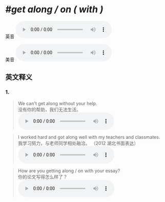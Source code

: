# ***\#get along / on ( with )*** 
英音
<audio src="./media/get along with,  get on with1.aac" controls="controls"></audio>

美音
<audio src="./media/get along with, get on with2.aac" controls="controls"></audio>



  

英文释义
---
### 1.
 > We can't get along without your help.  
 > 没有你的帮助，我们无法生活。    
<audio src="./media/We can't get along317补录_AAC.aac" controls="controls"></audio>

 > I worked hard and got along well with my teachers and classmates.  
 > 我学习努力，与老师同学相处融洽。  （2012 湖北书面表达）  
<audio src="./media/I worked hard and got 317补录_AAC.aac" controls="controls"></audio>

 > How are you getting along / on with your essay?  
 > 你的论文写得怎么样了？    
<audio src="./media/How are you getting 317补录_AAC.aac" controls="controls"></audio>


